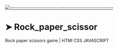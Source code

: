 <!-- ⚠️ This README has been generated from the file(s) "blueprint.md" ⚠️-->
[![-----------------------------------------------------](https://raw.githubusercontent.com/andreasbm/readme/master/assets/lines/colored.png)](#rock_paper_scissor)

# ➤ Rock_paper_scissor
Rock paper scissors game | HTMl CSS JAVASCRIPT
